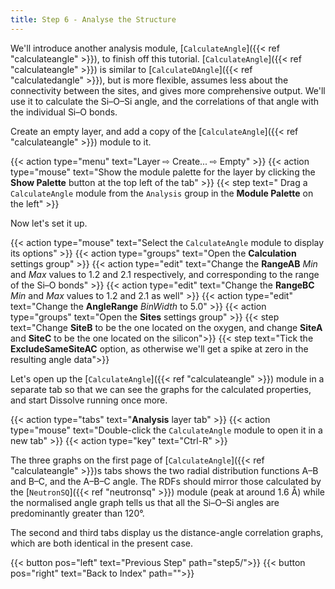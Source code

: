 ```yaml
---
title: Step 6 - Analyse the Structure
---
```



We'll introduce another analysis module, [`CalculateAngle`]({{< ref "calculateangle" >}}), to finish off this tutorial. [`CalculateAngle`]({{< ref "calculateangle" >}}) is similar to [`CalculateDAngle`]({{< ref "calculatedangle" >}}), but is more flexible, assumes less about the connectivity between the sites, and gives more comprehensive output. We'll use it to calculate the Si&ndash;O&ndash;Si angle, and the correlations of that angle with the individual Si&ndash;O bonds.

Create an empty layer, and add a copy of the [`CalculateAngle`]({{< ref "calculateangle" >}}) module to it.

{{< action type="menu" text="Layer &#8680; Create... &#8680; Empty" >}}
{{< action type="mouse" text="Show the module palette for the layer by clicking the **Show Palette** button at the top left of the tab" >}}
{{< step text=" Drag a `CalculateAngle` module from the `Analysis` group in the **Module Palette** on the left" >}}

Now let's set it up.

{{< action type="mouse" text="Select the `CalculateAngle` module to display its options" >}}
{{< action type="groups" text="Open the **Calculation** settings group" >}}
{{< action type="edit" text="Change the **RangeAB** _Min_ and _Max_ values to 1.2 and 2.1 respectively, and corresponding to the range of the Si&ndash;O bonds" >}}
{{< action type="edit" text="Change the **RangeBC** _Min_ and _Max_ values to 1.2 and 2.1 as well" >}}
{{< action type="edit" text="Change the **AngleRange** _BinWidth_ to 5.0" >}}
{{< action type="groups" text="Open the **Sites** settings group" >}}
{{< step text="Change **SiteB** to be the one located on the oxygen, and change **SiteA** and **SiteC** to be the one located on the silicon">}}
{{< step text="Tick the **ExcludeSameSiteAC** option, as otherwise we'll get a spike at zero in the resulting angle data">}}

Let's open up the [`CalculateAngle`]({{< ref "calculateangle" >}}) module in a separate tab so that we can see the graphs for the calculated properties, and start Dissolve running once more.

{{< action type="tabs" text="**Analysis** layer tab" >}}
{{< action type="mouse" text="Double-click the `CalculateAngle` module to open it in a new tab" >}}
{{< action type="key" text="Ctrl-R" >}}


The three graphs on the first page of [`CalculateAngle`]({{< ref "calculateangle" >}})s tabs shows the two radial distribution functions A&ndash;B and B&ndash;C, and the A&ndash;B&ndash;C angle. The RDFs should mirror those calculated by the [`NeutronSQ`]({{< ref "neutronsq" >}}) module (peak at around 1.6 &#8491;) while the normalised angle graph tells us that all the Si&ndash;O&ndash;Si angles are predominantly greater than 120&deg;.

The second and third tabs display us the distance-angle correlation graphs, which are both identical in the present case.


{{< button pos="left" text="Previous Step" path="step5/">}}
{{< button pos="right" text="Back to Index" path="">}}
